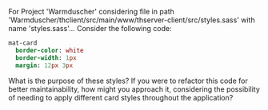 For Project 'Warmduscher' considering file in path 'Warmduscher/thclient/src/main/www/thserver-client/src/styles.sass' with name 'styles.sass'... 
Consider the following code:
```sass
mat-card
  border-color: white
  border-width: 1px
  margin: 12px 3px
```
What is the purpose of these styles? If you were to refactor this code for better maintainability, how might you approach it, considering the possibility of needing to apply different card styles throughout the application?